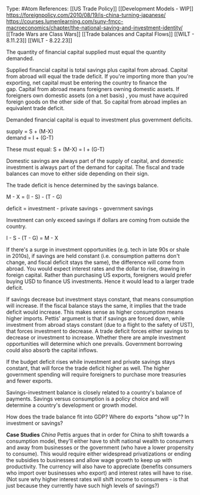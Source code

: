 Type: #Atom 
References: [[US Trade Policy]]
[[Development Models - WIP]]
https://foreignpolicy.com/2010/08/19/is-china-turning-japanese/
https://courses.lumenlearning.com/suny-fmcc-macroeconomics/chapter/the-national-saving-and-investment-identity/
[[Trade Wars are Class Wars]]
[[Trade balances and Capital Flows]]
[[WILT - 8.11.23]]
[[WILT - 8.22.23]]

The quantity of financial capital supplied must equal the quantity demanded. 

Supplied financial capital is total savings plus capital from abroad. Capital from abroad will equal the trade deficit. If you're importing more than you're exporting, net capital must be entering the country to finance the gap. Capital from abroad means foreigners owning domestic assets. If foreigners own domestic assets (on a net basis) , you must have acquired foreign goods on the other side of that. So capital from abroad implies an equivalent trade deficit. 

Demanded financial capital is equal to investment plus government deficits.  

supply = S + (M-X)  
demand = I + (G-T)
  
These must equal: S + (M-X) = I + (G-T)  

Domestic savings are always part of the supply of capital, and domestic investment is always part of the demand for capital. The fiscal and trade balances can move to either side depending on their sign.   

The trade deficit is hence determined by the savings balance.  

M - X = (I - S) - (T - G)

deficit = investment - private savings - government savings   

Investment can only exceed savings if dollars are coming from outside the country. 

I - S - (T - G) = M - X  

If there's a surge in investment opportunities (e.g. tech in late 90s or shale in 2010s), if savings are held constant (i.e. consumption patterns don't change, and fiscal deficit stays the same), the difference will come from abroad. You would expect interest rates and the dollar to rise, drawing in foreign capital. Rather than purchasing US exports, foreigners would prefer buying USD to finance US investments. Hence it would lead to a larger trade deficit.   

If savings decrease but investment stays constant, that means consumption will increase. If the fiscal balance stays the same, it implies that the trade deficit would increase. This makes sense as higher consumption means higher imports. Pettis' argument is that if savings are forced down, while investment from abroad stays constant (due to a flight to the safety of UST), that forces investment to decrease. A trade deficit forces either savings to decrease or investment to increase. Whether there are ample investment opportunities will determine which one prevails. Government borrowing could also absorb the capital inflows.  

If the budget deficit rises while investment and private savings stays constant, that will force the trade deficit higher as well. The higher government spending will require foreigners to purchase more treasuries and fewer exports.

Savings-investment balance is closely related to a country's balance of payments. Savings versus consumption is a policy choice and will determine a country's development or growth model. 

How does the trade balance fit into GDP? 
Where do exports "show up"? In investment or savings?


**Case Studies**
*China*
Pettis argues that in order for China to shift towards a consumption model, they'll either have to shift national wealth to consumers and away from businesses or the government (who have a lower propensity to consume). This would require either widespread privatizations or ending the subsidies to businesses and allow wage growth to keep up with productivity. The currency will also have to appreciate (benefits consumers who import over businesses who export)  and interest rates will have to rise. (Not sure why higher interest rates will shift income to consumers - is that just because they currently have such high levels of savings?)
